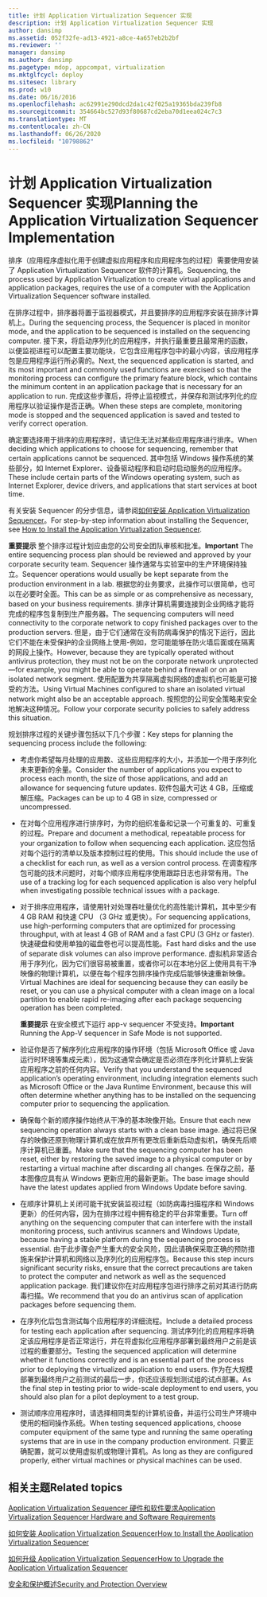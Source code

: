 ```yaml
---
title: 计划 Application Virtualization Sequencer 实现
description: 计划 Application Virtualization Sequencer 实现
author: dansimp
ms.assetid: 052f32fe-ad13-4921-a8ce-4a657eb2b2bf
ms.reviewer: ''
manager: dansimp
ms.author: dansimp
ms.pagetype: mdop, appcompat, virtualization
ms.mktglfcycl: deploy
ms.sitesec: library
ms.prod: w10
ms.date: 06/16/2016
ms.openlocfilehash: ac62991e290dcd2da1c42f025a19365bda239fb8
ms.sourcegitcommit: 354664bc527d93f80687cd2eba70d1eea024c7c3
ms.translationtype: MT
ms.contentlocale: zh-CN
ms.lasthandoff: 06/26/2020
ms.locfileid: "10798862"
---
```

# <span data-ttu-id="cb3bc-103">计划 Application Virtualization Sequencer 实现</span><span class="sxs-lookup"><span data-stu-id="cb3bc-103">Planning the Application Virtualization Sequencer Implementation</span></span>


<span data-ttu-id="cb3bc-104">排序（应用程序虚拟化用于创建虚拟应用程序和应用程序包的过程）需要使用安装了 Application Virtualization Sequencer 软件的计算机。</span><span class="sxs-lookup"><span data-stu-id="cb3bc-104">Sequencing, the process used by Application Virtualization to create virtual applications and application packages, requires the use of a computer with the Application Virtualization Sequencer software installed.</span></span>

<span data-ttu-id="cb3bc-105">在排序过程中，排序器将置于监视器模式，并且要排序的应用程序安装在排序计算机上。</span><span class="sxs-lookup"><span data-stu-id="cb3bc-105">During the sequencing process, the Sequencer is placed in monitor mode, and the application to be sequenced is installed on the sequencing computer.</span></span> <span data-ttu-id="cb3bc-106">接下来，将启动序列化的应用程序，并执行最重要且最常用的函数，以便监视进程可以配置主要功能块，它包含应用程序包中的最小内容，该应用程序包是应用程序运行所必需的。</span><span class="sxs-lookup"><span data-stu-id="cb3bc-106">Next, the sequenced application is started, and its most important and commonly used functions are exercised so that the monitoring process can configure the primary feature block, which contains the minimum content in an application package that is necessary for an application to run.</span></span> <span data-ttu-id="cb3bc-107">完成这些步骤后，将停止监视模式，并保存和测试序列化的应用程序以验证操作是否正确。</span><span class="sxs-lookup"><span data-stu-id="cb3bc-107">When these steps are complete, monitoring mode is stopped and the sequenced application is saved and tested to verify correct operation.</span></span>

<span data-ttu-id="cb3bc-108">确定要选择用于排序的应用程序时，请记住无法对某些应用程序进行排序。</span><span class="sxs-lookup"><span data-stu-id="cb3bc-108">When deciding which applications to choose for sequencing, remember that certain applications cannot be sequenced.</span></span> <span data-ttu-id="cb3bc-109">其中包括 Windows 操作系统的某些部分，如 Internet Explorer、设备驱动程序和启动时启动服务的应用程序。</span><span class="sxs-lookup"><span data-stu-id="cb3bc-109">These include certain parts of the Windows operating system, such as Internet Explorer, device drivers, and applications that start services at boot time.</span></span>

<span data-ttu-id="cb3bc-110">有关安装 Sequencer 的分步信息，请参阅[如何安装 Application Virtualization Sequencer](how-to-install-the-application-virtualization-sequencer.md)。</span><span class="sxs-lookup"><span data-stu-id="cb3bc-110">For step-by-step information about installing the Sequencer, see [How to Install the Application Virtualization Sequencer](how-to-install-the-application-virtualization-sequencer.md).</span></span>

<span data-ttu-id="cb3bc-111">**重要提示** 整个排序过程计划应由您的公司安全团队审核和批准。</span><span class="sxs-lookup"><span data-stu-id="cb3bc-111">**Important** The entire sequencing process plan should be reviewed and approved by your corporate security team.</span></span> <span data-ttu-id="cb3bc-112">Sequencer 操作通常与实验室中的生产环境保持独立。</span><span class="sxs-lookup"><span data-stu-id="cb3bc-112">Sequencer operations would usually be kept separate from the production environment in a lab.</span></span> <span data-ttu-id="cb3bc-113">根据您的业务要求，此操作可以很简单，也可以在必要时全面。</span><span class="sxs-lookup"><span data-stu-id="cb3bc-113">This can be as simple or as comprehensive as necessary, based on your business requirements.</span></span> <span data-ttu-id="cb3bc-114">排序计算机需要连接到企业网络才能将完成的程序包复制到生产服务器。</span><span class="sxs-lookup"><span data-stu-id="cb3bc-114">The sequencing computers will need connectivity to the corporate network to copy finished packages over to the production servers.</span></span> <span data-ttu-id="cb3bc-115">但是，由于它们通常在没有防病毒保护的情况下运行，因此它们不能在未受保护的企业网络上使用-例如，您可能能够在防火墙后面或在隔离的网段上操作。</span><span class="sxs-lookup"><span data-stu-id="cb3bc-115">However, because they are typically operated without antivirus protection, they must not be on the corporate network unprotected—for example, you might be able to operate behind a firewall or on an isolated network segment.</span></span> <span data-ttu-id="cb3bc-116">使用配置为共享隔离虚拟网络的虚拟机也可能是可接受的方法。</span><span class="sxs-lookup"><span data-stu-id="cb3bc-116">Using Virtual Machines configured to share an isolated virtual network might also be an acceptable approach.</span></span> <span data-ttu-id="cb3bc-117">按照您的公司安全策略来安全地解决这种情况。</span><span class="sxs-lookup"><span data-stu-id="cb3bc-117">Follow your corporate security policies to safely address this situation.</span></span>

 

<span data-ttu-id="cb3bc-118">规划排序过程的关键步骤包括以下几个步骤：</span><span class="sxs-lookup"><span data-stu-id="cb3bc-118">Key steps for planning the sequencing process include the following:</span></span>

-   <span data-ttu-id="cb3bc-119">考虑你希望每月处理的应用数、这些应用程序的大小，并添加一个用于序列化未来更新的余量。</span><span class="sxs-lookup"><span data-stu-id="cb3bc-119">Consider the number of applications you expect to process each month, the size of those applications, and add an allowance for sequencing future updates.</span></span> <span data-ttu-id="cb3bc-120">软件包最大可达 4 GB，压缩或解压缩。</span><span class="sxs-lookup"><span data-stu-id="cb3bc-120">Packages can be up to 4 GB in size, compressed or uncompressed.</span></span>

-   <span data-ttu-id="cb3bc-121">在对每个应用程序进行排序时，为你的组织准备和记录一个可重复的、可重复的过程。</span><span class="sxs-lookup"><span data-stu-id="cb3bc-121">Prepare and document a methodical, repeatable process for your organization to follow when sequencing each application.</span></span> <span data-ttu-id="cb3bc-122">这应包括对每个运行的清单以及版本控制过程的使用。</span><span class="sxs-lookup"><span data-stu-id="cb3bc-122">This should include the use of a checklist for each run, as well as a version control process.</span></span> <span data-ttu-id="cb3bc-123">在调查程序包可能的技术问题时，对每个顺序应用程序使用跟踪日志也非常有用。</span><span class="sxs-lookup"><span data-stu-id="cb3bc-123">The use of a tracking log for each sequenced application is also very helpful when investigating possible technical issues with a package.</span></span>

-   <span data-ttu-id="cb3bc-124">对于排序应用程序，请使用针对处理吞吐量优化的高性能计算机，其中至少有 4 GB RAM 和快速 CPU （3 GHz 或更快）。</span><span class="sxs-lookup"><span data-stu-id="cb3bc-124">For sequencing applications, use high-performing computers that are optimized for processing throughput, with at least 4 GB of RAM and a fast CPU (3 GHz or faster).</span></span> <span data-ttu-id="cb3bc-125">快速硬盘和使用单独的磁盘卷也可以提高性能。</span><span class="sxs-lookup"><span data-stu-id="cb3bc-125">Fast hard disks and the use of separate disk volumes can also improve performance.</span></span> <span data-ttu-id="cb3bc-126">虚拟机非常适合用于序列化，因为它们很容易被重置，或者你可以在本地分区上使用具有干净映像的物理计算机，以便在每个程序包排序操作完成后能够快速重新映像。</span><span class="sxs-lookup"><span data-stu-id="cb3bc-126">Virtual Machines are ideal for sequencing because they can easily be reset, or you can use a physical computer with a clean image on a local partition to enable rapid re-imaging after each package sequencing operation has been completed.</span></span>

    <span data-ttu-id="cb3bc-127">**重要提示** 在安全模式下运行 app-v sequencer 不受支持。</span><span class="sxs-lookup"><span data-stu-id="cb3bc-127">**Important** Running the App-V sequencer in Safe Mode is not supported.</span></span>

     

-   <span data-ttu-id="cb3bc-128">验证你是否了解序列化应用程序的操作环境（包括 Microsoft Office 或 Java 运行时环境等集成元素），因为这通常会确定是否必须在序列化计算机上安装应用程序之前的任何内容。</span><span class="sxs-lookup"><span data-stu-id="cb3bc-128">Verify that you understand the sequenced application’s operating environment, including integration elements such as Microsoft Office or the Java Runtime Environment, because this will often determine whether anything has to be installed on the sequencing computer prior to sequencing the application.</span></span>

-   <span data-ttu-id="cb3bc-129">确保每个新的顺序操作始终从干净的基本映像开始。</span><span class="sxs-lookup"><span data-stu-id="cb3bc-129">Ensure that each new sequencing operation always starts with a clean base image.</span></span> <span data-ttu-id="cb3bc-130">通过将已保存的映像还原到物理计算机或在放弃所有更改后重新启动虚拟机，确保先后顺序计算机已重置。</span><span class="sxs-lookup"><span data-stu-id="cb3bc-130">Make sure that the sequencing computer has been reset, either by restoring the saved image to a physical computer or by restarting a virtual machine after discarding all changes.</span></span> <span data-ttu-id="cb3bc-131">在保存之前，基本图像应具有从 Windows 更新应用的最新更新。</span><span class="sxs-lookup"><span data-stu-id="cb3bc-131">The base image should have the latest updates applied from Windows Update before saving.</span></span>

-   <span data-ttu-id="cb3bc-132">在顺序计算机上关闭可能干扰安装监视过程（如防病毒扫描程序和 Windows 更新）的任何内容，因为在排序过程中拥有稳定的平台非常重要。</span><span class="sxs-lookup"><span data-stu-id="cb3bc-132">Turn off anything on the sequencing computer that can interfere with the install monitoring process, such antivirus scanners and Windows Update, because having a stable platform during the sequencing process is essential.</span></span> <span data-ttu-id="cb3bc-133">由于此步骤会产生重大的安全风险，因此请确保采取正确的预防措施来保护计算机和网络以及序列化的应用程序包。</span><span class="sxs-lookup"><span data-stu-id="cb3bc-133">Because this step incurs significant security risks, ensure that the correct precautions are taken to protect the computer and network as well as the sequenced application package.</span></span> <span data-ttu-id="cb3bc-134">我们建议你在对应用程序包进行排序之前对其进行防病毒扫描。</span><span class="sxs-lookup"><span data-stu-id="cb3bc-134">We recommend that you do an antivirus scan of application packages before sequencing them.</span></span>

-   <span data-ttu-id="cb3bc-135">在序列化后包含测试每个应用程序的详细流程。</span><span class="sxs-lookup"><span data-stu-id="cb3bc-135">Include a detailed process for testing each application after sequencing.</span></span> <span data-ttu-id="cb3bc-136">测试序列化的应用程序将确定该应用程序是否正常运行，并在将虚拟化应用程序部署到最终用户之前是该过程的重要部分。</span><span class="sxs-lookup"><span data-stu-id="cb3bc-136">Testing the sequenced application will determine whether it functions correctly and is an essential part of the process prior to deploying the virtualized application to end users.</span></span> <span data-ttu-id="cb3bc-137">作为在大规模部署到最终用户之前测试的最后一步，你还应该规划测试组的试点部署。</span><span class="sxs-lookup"><span data-stu-id="cb3bc-137">As the final step in testing prior to wide-scale deployment to end users, you should also plan for a pilot deployment to a test group.</span></span>

-   <span data-ttu-id="cb3bc-138">测试顺序应用程序时，请选择相同类型的计算机设备，并运行公司生产环境中使用的相同操作系统。</span><span class="sxs-lookup"><span data-stu-id="cb3bc-138">When testing sequenced applications, choose computer equipment of the same type and running the same operating systems that are in use in the company production environment.</span></span> <span data-ttu-id="cb3bc-139">只要正确配置，就可以使用虚拟机或物理计算机。</span><span class="sxs-lookup"><span data-stu-id="cb3bc-139">As long as they are configured properly, either virtual machines or physical machines can be used.</span></span>

## <span data-ttu-id="cb3bc-140">相关主题</span><span class="sxs-lookup"><span data-stu-id="cb3bc-140">Related topics</span></span>


[<span data-ttu-id="cb3bc-141">Application Virtualization Sequencer 硬件和软件要求</span><span class="sxs-lookup"><span data-stu-id="cb3bc-141">Application Virtualization Sequencer Hardware and Software Requirements</span></span>](application-virtualization-sequencer-hardware-and-software-requirements.md)

[<span data-ttu-id="cb3bc-142">如何安装 Application Virtualization Sequencer</span><span class="sxs-lookup"><span data-stu-id="cb3bc-142">How to Install the Application Virtualization Sequencer</span></span>](how-to-install-the-application-virtualization-sequencer.md)

[<span data-ttu-id="cb3bc-143">如何升级 Application Virtualization Sequencer</span><span class="sxs-lookup"><span data-stu-id="cb3bc-143">How to Upgrade the Application Virtualization Sequencer</span></span>](how-to-upgrade-the-application-virtualization-sequencer.md)

[<span data-ttu-id="cb3bc-144">安全和保护概述</span><span class="sxs-lookup"><span data-stu-id="cb3bc-144">Security and Protection Overview</span></span>](security-and-protection-overview.md)

 

 





